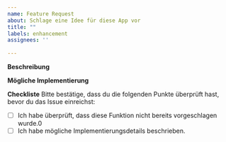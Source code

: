 ```yaml
---
name: Feature Request
about: Schlage eine Idee für diese App vor
title: ""
labels: enhancement
assignees: ''
  
---
```


**Beschreibung**


**Mögliche Implementierung**


**Checkliste**
Bitte bestätige, dass du die folgenden Punkte überprüft hast, bevor du das Issue einreichst:
- [ ] Ich habe überprüft, dass diese Funktion nicht bereits vorgeschlagen wurde.0
- [ ] Ich habe mögliche Implementierungsdetails beschrieben.

